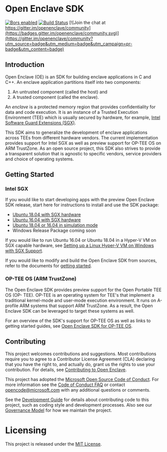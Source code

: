 Open Enclave SDK
================

[![Bors enabled](https://bors.tech/images/badge_small.svg)](https://oe-bors.westus2.cloudapp.azure.com/repositories/12) [![Build Status](https://oe-jenkins.eastus.cloudapp.azure.com/buildStatus/icon?job=OpenEnclave-nightly_packages)](https://oe-jenkins.eastus.cloudapp.azure.com/job/OpenEnclave-nightly_packages/) [![Join the chat at https://gitter.im/openenclave/community](https://badges.gitter.im/openenclave/community.svg)](https://gitter.im/openenclave/community?utm_source=badge&utm_medium=badge&utm_campaign=pr-badge&utm_content=badge)

Introduction
------------

Open Enclave (OE) is an SDK for building enclave applications in C and C++. An
enclave application partitions itself into two components:
1. An untrusted component (called the host) and
2. A trusted component (called the enclave).

An _enclave_ is a protected memory region that provides confidentiality for data
and code execution. It is an instance of a Trusted Execution Environment (TEE)
which is usually secured by hardware, for example,
[Intel Software Guard Extensions (SGX)](https://software.intel.com/en-us/sgx).

This SDK aims to generalize the development of enclave applications across TEEs
from different hardware vendors. The current implementation provides support for
Intel SGX as well as preview support for OP-TEE OS on ARM TrustZone. As an
open source project, this SDK also strives to provide a transparent solution
that is agnostic to specific vendors, service providers and choice of operating
systems.

Getting Started
---------------

### Intel SGX

If you would like to start developing apps with the preview Open Enclave SDK
release, start here for instructions to install and use the SDK package:

- [Ubuntu 18.04 with SGX hardware](docs/GettingStartedDocs/install_oe_sdk-Ubuntu_18.04.md)
- [Ubuntu 16.04 with SGX hardware](docs/GettingStartedDocs/install_oe_sdk-Ubuntu_16.04.md)
- [Ubuntu 18.04 or 16.04 in simulation mode](docs/GettingStartedDocs/install_oe_sdk-Simulation.md)
- Windows Release Package coming soon

If you would like to run Ubuntu 16.04 or Ubuntu 18.04 in a Hyper-V VM on SGX
capable hardware, see
[Setting up a Linux Hyper-V VM on Windows with SGX Support](docs/GettingStartedDocs/HyperVLinuxVMSetup.md).

If you would like to modify and build the Open Enclave SDK from sources, refer
to the documents for [getting started](docs/GettingStartedDocs/Contributors/building_oe_sdk.md).

### OP-TEE OS (ARM TrustZone)

The Open Enclave SDK provides preview support for the Open Portable TEE OS (OP-
TEE). OP-TEE is an operating system for TEE's that implement a traditional
kernel-mode and user-mode execution environment. It runs on A-profile ARM
systems that support ARM TrustZone. As a result, the Open Enclave SDK can be
leveraged to target these systems as well.

For an overview of the SDK's support for OP-TEE OS as well as links to getting
started guides, see
[Open Enclave SDK for OP-TEE OS](docs/GettingStartedDocs/OP-TEE/Introduction.md).

Contributing
------------

This project welcomes contributions and suggestions. Most contributions require
you to agree to a Contributor License Agreement (CLA) declaring that you have
the right to, and actually do, grant us the rights to use your contribution. For
details, see [Contributing to Open Enclave](docs/Contributing.md).

This project has adopted the
[Microsoft Open Source Code of Conduct](https://opensource.microsoft.com/codeofconduct/).
For more information see the
[Code of Conduct FAQ](https://opensource.microsoft.com/codeofconduct/faq/)
or contact [opencode@microsoft.com](mailto:opencode@microsoft.com) with any
additional questions or comments.

See the [Development Guide](docs/DevelopmentGuide.md) for details about
contributing code to this project, such as coding style and development
processes. Also see our [Governance Model](docs/Governance.md) for how we
maintain the project.

Licensing
=========

This project is released under the
[MIT License](https://github.com/openenclave/openenclave/blob/master/LICENSE).
